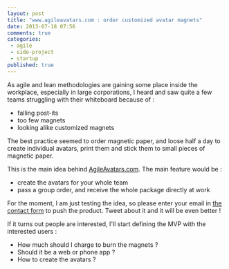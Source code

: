 ```yaml
---
layout: post
title: "www.agileavatars.com : order customized avatar magnets"
date: 2013-07-18 07:56
comments: true
categories:
 - agile
 - side-project
 - startup
published: true
---
```

As agile and lean methodologies are gaining some place inside the workplace, especially in large corporations, I heard and saw quite a few teams struggling with their whiteboard because of :

 * falling post-its
 * too few magnets
 * looking alike customized magnets

The best practice seemed to order magnetic paper, and loose half a day to create individual avatars, print them and stick them to small pieces of magnetic paper.

This is the main idea behind [AgileAvatars.com](http://www.agileavatars.com). The main feature would be :

 * create the avatars for your whole team
 * pass a group order, and receive the whole package directly at work

For the moment, I am just testing the idea, so please enter your email in [the contact form](http://www.agileavatars.com) to push the product. Tweet about it and it will be even better !

If it turns out people are interested, I'll start defining the MVP with the interested users :

 * How much should I charge to burn the magnets ?
 * Should it be a web or phone app ?
 * How to create the avatars ?